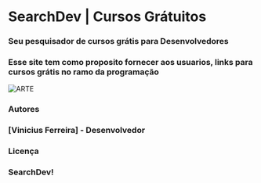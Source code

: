 # **SearchDev | Cursos Grátuitos**

### Seu pesquisador de cursos grátis para Desenvolvedores
### Esse site tem como proposito fornecer aos usuarios, links para cursos grátis no ramo da programação


![ARTE](https://github.com/user-attachments/assets/74a832fa-c85d-4040-b11e-337121af7d16)


### Autores
### [Vinicius Ferreira] - Desenvolvedor

### Licença
### SearchDev!
